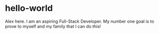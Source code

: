 # hello-world
Alex here. I am an aspiring Full-Stack Developer. My number one goal is to prove to myself and my family that I can do this!
